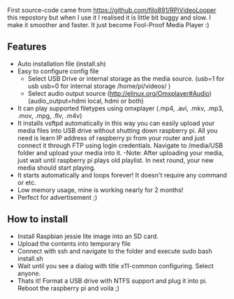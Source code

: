 First source-code came from https://github.com/filo891/RPiVideoLooper this repostory but when I use it I realised it is little bit buggy and slow. I make it smoother and faster. It just become Fool-Proof Media Player :)

## Features

- Auto installation file (install.sh)
- Easy to configure config file 
  - Select USB Drive or internal storage as the media source. (usb=1 for usb usb=0 for internal storage /home/pi/videos/ )
  - Select audio output source (http://elinux.org/Omxplayer#Audio) (audio_output=hdmi local, hdmi or both)
- It can play supported filetypes using omxplayer (.mp4, .avi, .mkv, .mp3, .mov, .mpg, .flv, .m4v)
- It installs vsftpd automatically in this way you can easily upload your media files into USB drive without shutting down raspberry pi. All you need is learn IP address of raspberry pi from your router and just connect it through FTP using login credentials. Navigate to /media/USB folder and upload your media into it. 
  -Note: After uploading your media, just wait until raspberry pi plays old playlist. In next round, your new media should start playing.
- It starts automatically and loops forever! It doesn't require any command or etc.
- Low memory usage, mine is working nearly for 2 months! 
- Perfect for advertisement ;)

## How to install
- Install Raspbian jessie lite image into an SD card. 
- Upload the contents into temporary file
- Connect with ssh and navigate to the folder and execute sudo bash install.sh
- Wait until you see a dialog with title x11-common configuring. Select anyone.
- Thats it! Format a USB drive with NTFS support and plug it into pi. Reboot the raspberry pi and voila ;)  

